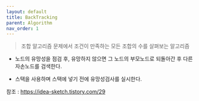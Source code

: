 ```yaml
---
layout: default
title: BackTracking
parent: Algorithm
nav_order: 1
---
```


>조합 알고리즘 문제에서 조건이 만족하는 모든 조합의 수를 살펴보는 알고리즘

* 노드의 유망성을 점검 후, 유망하지 않으면 그 노드의 부모노드로 되돌아간 후 다른 자손노드를 검색한다.

* 스택을 사용하며 스택에 넣기 전에 유망성검사를 실시한다.

참조 : https://idea-sketch.tistory.com/29